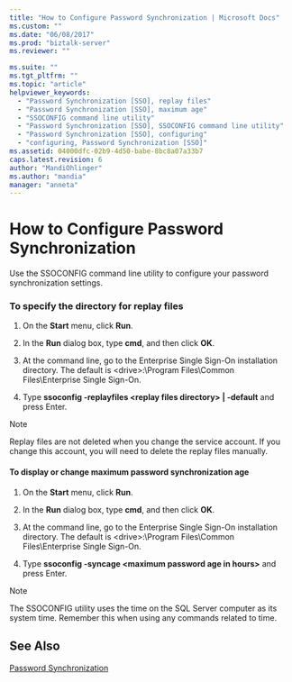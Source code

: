 ```yaml
---
title: "How to Configure Password Synchronization | Microsoft Docs"
ms.custom: ""
ms.date: "06/08/2017"
ms.prod: "biztalk-server"
ms.reviewer: ""

ms.suite: ""
ms.tgt_pltfrm: ""
ms.topic: "article"
helpviewer_keywords: 
  - "Password Synchronization [SSO], replay files"
  - "Password Synchronization [SSO], maximum age"
  - "SSOCONFIG command line utility"
  - "Password Synchronization [SSO], SSOCONFIG command line utility"
  - "Password Synchronization [SSO], configuring"
  - "configuring, Password Synchronization [SSO]"
ms.assetid: 04000dfc-02b9-4d50-babe-8bc8a07a33b7
caps.latest.revision: 6
author: "MandiOhlinger"
ms.author: "mandia"
manager: "anneta"
---
```

# How to Configure Password Synchronization
Use the SSOCONFIG command line utility to configure your password synchronization settings.  
  
### To specify the directory for replay files  
  
1.  On the **Start** menu, click **Run**.  
  
2.  In the **Run** dialog box, type **cmd**, and then click **OK**.  
  
3.  At the command line, go to the Enterprise Single Sign-On installation directory. The default is \<drive>:\Program Files\Common Files\Enterprise Single Sign-On.  
  
4.  Type **ssoconfig -replayfiles \<replay files directory> &#124; -default** and press Enter.  
  
> [!NOTE]
>  Replay files are not deleted when you change the service account. If you change this account, you will need to delete the replay files manually.  
  
#### To display or change maximum password synchronization age  
  
1.  On the **Start** menu, click **Run**.  
  
2.  In the **Run** dialog box, type **cmd**, and then click **OK**.  
  
3.  At the command line, go to the Enterprise Single Sign-On installation directory. The default is \<drive>:\Program Files\Common Files\Enterprise Single Sign-On.  
  
4.  Type **ssoconfig -syncage \<maximum password age in hours>** and press Enter.  
  
> [!NOTE]
>  The SSOCONFIG utility uses the time on the SQL Server computer as its system time. Remember this when using any commands related to time.  
  
## See Also  
 [Password Synchronization](../core/password-synchronization2.md)